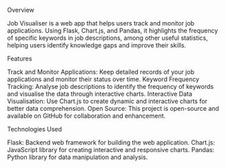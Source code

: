 Overview

Job Visualiser is a web app that helps users track and monitor job applications. Using Flask, Chart.js, and Pandas, it highlights the frequency of specific keywords in job descriptions, among other useful statistics, helping users identify knowledge gaps and improve their skills.

Features


Track and Monitor Applications: Keep detailed records of your job applications and monitor their status over time.
Keyword Frequency Tracking: Analyse job descriptions to identify the frequency of keywords and visualise the data through interactive charts.
Interactive Data Visualisation: Use Chart.js to create dynamic and interactive charts for better data comprehension.
Open Source: This project is open-source and available on GitHub for collaboration and enhancement.

Technologies Used


Flask: Backend web framework for building the web application.
Chart.js: JavaScript library for creating interactive and responsive charts.
Pandas: Python library for data manipulation and analysis.
